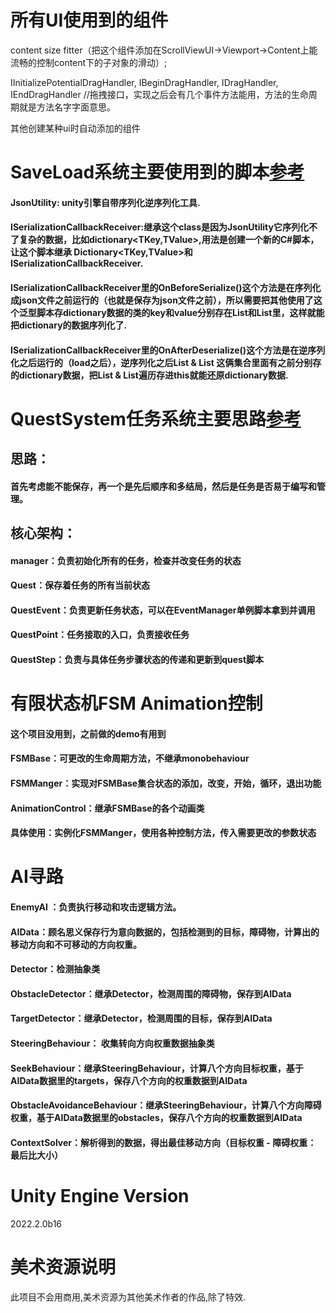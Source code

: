 # 所有UI使用到的组件
content size fitter（把这个组件添加在ScrollViewUI->Viewport->Content上能流畅的控制content下的子对象的滑动）;

IInitializePotentialDragHandler, IBeginDragHandler, IDragHandler, IEndDragHandler //拖拽接口，实现之后会有几个事件方法能用，方法的生命周期就是方法名字字面意思。

其他创建某种ui时自动添加的组件
# SaveLoad系统主要使用到的脚本[参考](https://github.com/shapedbyrainstudios/save-load-system"保存系统")
#### JsonUtility: unity引擎自带序列化逆序列化工具.

#### ISerializationCallbackReceiver:继承这个class是因为JsonUtility它序列化不了复杂的数据，比如dictionary<TKey,TValue>,用法是创建一个新的C#脚本，让这个脚本继承 Dictionary<TKey,TValue>和 ISerializationCallbackReceiver.

#### ISerializationCallbackReceiver里的OnBeforeSerialize()这个方法是在序列化成json文件之前运行的（也就是保存为json文件之前），所以需要把其他使用了这个泛型脚本存dictionary数据的类的key和value分别存在List<Key>和List<Value>里，这样就能把dictionary的数据序列化了.

#### ISerializationCallbackReceiver里的OnAfterDeserialize()这个方法是在逆序列化之后运行的（load之后），逆序列化之后List<Key> & List<Value> 这俩集合里面有之前分别存的dictionary数据，把List<Key> & List<Value>遍历存进this就能还原dictionary数据.

# QuestSystem任务系统主要思路[参考](https://github.com/shapedbyrainstudios/quest-system"任务系统")
## 思路：
#### 首先考虑能不能保存，再一个是先后顺序和多结局，然后是任务是否易于编写和管理。
## 核心架构：
#### manager：负责初始化所有的任务，检查并改变任务的状态
#### Quest：保存着任务的所有当前状态
#### QuestEvent：负责更新任务状态，可以在EventManager单例脚本拿到并调用
#### QuestPoint：任务接取的入口，负责接收任务
#### QuestStep：负责与具体任务步骤状态的传递和更新到quest脚本

# 有限状态机FSM Animation控制

#### 这个项目没用到，之前做的demo有用到
#### FSMBase：可更改的生命周期方法，不继承monobehaviour
#### FSMManger：实现对FSMBase集合状态的添加，改变，开始，循环，退出功能
#### AnimationControl：继承FSMBase的各个动画类
#### 具体使用：实例化FSMManger，使用各种控制方法，传入需要更改的参数状态

# AI寻路
#### EnemyAI ：负责执行移动和攻击逻辑方法。
#### AIData：顾名思义保存行为意向数据的，包括检测到的目标，障碍物，计算出的移动方向和不可移动的方向权重。

#### Detector：检测抽象类 
#### ObstacleDetector：继承Detector，检测周围的障碍物，保存到AIData
#### TargetDetector：继承Detector，检测周围的目标，保存到AIData

#### SteeringBehaviour： 收集转向方向权重数据抽象类
#### SeekBehaviour：继承SteeringBehaviour，计算八个方向目标权重，基于AIData数据里的targets，保存八个方向的权重数据到AIData
#### ObstacleAvoidanceBehaviour：继承SteeringBehaviour，计算八个方向障碍权重，基于AIData数据里的obstacles，保存八个方向的权重数据到AIData

#### ContextSolver：解析得到的数据，得出最佳移动方向（目标权重 - 障碍权重： 最后比大小）
# Unity Engine Version
2022.2.0b16
# 美术资源说明
此项目不会用商用,美术资源为其他美术作者的作品,除了特效.
